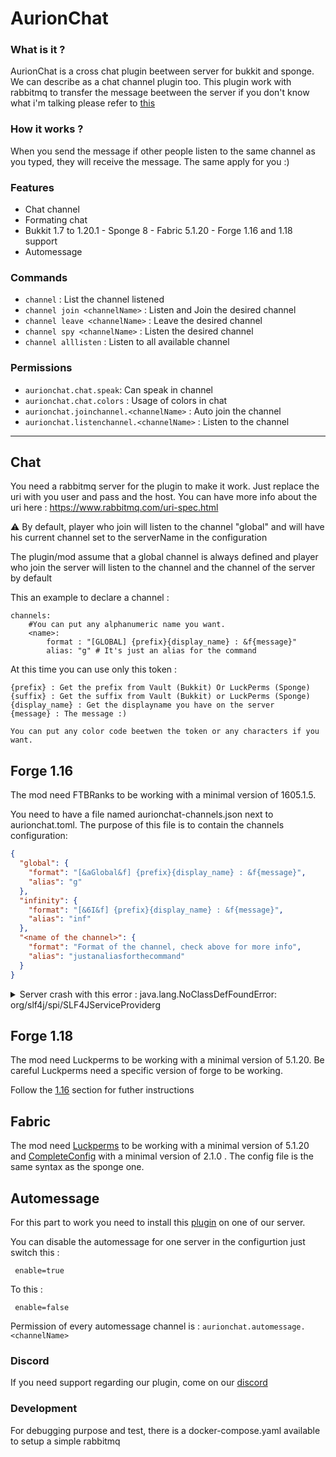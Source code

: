 # AurionChat

### What is it ?


AurionChat is a cross chat plugin beetween server for bukkit and sponge. We can describe as a chat channel plugin too. This plugin work with rabbitmq to transfer the message beetween the server if you don't know what i'm talking please refer to [this](https://www.rabbitmq.com/) 

### How it works ?

When you send the message if other people listen to the same channel as you typed, they will receive the message. The same apply for you :)

### Features


- Chat channel
- Formating chat
- Bukkit 1.7 to 1.20.1 - Sponge 8 - Fabric 5.1.20 - Forge 1.16 and 1.18 support 
- Automessage

### Commands


- `channel` : List the channel listened
- `channel join <channelName>` : Listen and Join the desired channel
- `channel leave <channelName>` : Leave the desired channel
- `channel spy <channelName>` : Listen the desired channel
- `channel alllisten` : Listen to all available channel

### Permissions

- `aurionchat.chat.speak`: Can speak in channel
- `aurionchat.chat.colors` : Usage of colors in chat
- `aurionchat.joinchannel.<channelName>` : Auto join the channel
- `aurionchat.listenchannel.<channelName>` : Listen to the channel


---

## Chat

You need a rabbitmq server for the plugin to make it work. Just replace the uri with you user and pass and the host.
You can have more info about the uri here : https://www.rabbitmq.com/uri-spec.html

⚠️ By default, player who join will listen to the channel "global" and will have his current channel set to the serverName in the configuration

The plugin/mod assume that a global channel is always defined and player who join the server will listen to the channel and the channel of the server by default

This an example to declare a channel :
```
channels:
    #You can put any alphanumeric name you want.
    <name>:
        format : "[GLOBAL] {prefix}{display_name} : &f{message}"
        alias: "g" # It's just an alias for the command
```

At this time you can use only this token :

```
{prefix} : Get the prefix from Vault (Bukkit) Or LuckPerms (Sponge)
{suffix} : Get the suffix from Vault (Bukkit) or LuckPerms (Sponge)
{display_name} : Get the displayname you have on the server
{message} : The message :)

You can put any color code beetwen the token or any characters if you want.
```
## Forge 1.16

The mod need FTBRanks to be working with a minimal version of 1605.1.5. 

You need to have a file named aurionchat-channels.json next to aurionchat.toml. The purpose of this file is to contain the channels configuration:

```JSON
{
  "global": {
    "format": "[&aGlobal&f] {prefix}{display_name} : &f{message}",
    "alias": "g"
  },
  "infinity": {
    "format": "[&6I&f] {prefix}{display_name} : &f{message}",
    "alias": "inf"
  },
  "<name of the channel>": {
    "format": "Format of the channel, check above for more info",
    "alias": "justanaliasforthecommand" 
  }
}
```

<details>
  <summary>Server crash with this error : java.lang.NoClassDefFoundError: org/slf4j/spi/SLF4JServiceProviderg</summary>
  
When you start the server with the mod and you have the error below :  
```
java.lang.NoClassDefFoundError: org/slf4j/spi/SLF4JServiceProvider
	at java.lang.ClassLoader.defineClass1(Native Method) ~[?:?] {}
	at java.lang.ClassLoader.defineClass(ClassLoader.java:1017) ~[?:?] {}
	at java.security.SecureClassLoader.defineClass(SecureClassLoader.java:174) ~[?:?] {}
	at jdk.internal.loader.BuiltinClassLoader.defineClass(BuiltinClassLoader.java:800) ~[?:?] {}
	at jdk.internal.loader.BuiltinClassLoader.findClassOnClassPathOrNull(BuiltinClassLoader.java:698) ~[?:?] {}
	at jdk.internal.loader.BuiltinClassLoader.loadClassOrNull(BuiltinClassLoader.java:621) ~[?:?] {}
	at jdk.internal.loader.BuiltinClassLoader.loadClass(BuiltinClassLoader.java:579) ~[?:?] {}
	at jdk.internal.loader.ClassLoaders$AppClassLoader.loadClass(ClassLoaders.java:178) ~[?:?] {}
	at java.lang.ClassLoader.loadClass(ClassLoader.java:576) ~[?:?] {}
```

You need to delete this folder from your server : `libraries/org/apache/logging/log4j/log4j-slf4j18-impl` and you can start again the server.
  
</details>

## Forge 1.18

The mod need Luckperms to be working with a minimal version of 5.1.20. Be careful Luckperms need a specific version of forge to be working.

Follow the [1.16](https://github.com/Mineaurion/aurionchat#forge-116) section for futher instructions

## Fabric

The mod need [Luckperms](https://modrinth.com/mod/luckperms/versions) to be working with a minimal version of 5.1.20 and [CompleteConfig](https://modrinth.com/mod/completeconfig/versions) with a minimal version of 2.1.0 . The config file is the same syntax as the sponge one.

## Automessage

For this part to work you need to install this [plugin](https://github.com/Mineaurion/AurionChat-AutoMessage)  on one of our server. 

You can disable the automessage for one server in the configurtion just switch this :
```
 enable=true
```

To this : 
```
 enable=false
```

Permission of every automessage channel is : `aurionchat.automessage.<channelName>`

### Discord

If you need support regarding our plugin, come on our [discord](https://discord.gg/Zn4ZbP9)


### Development

For debugging purpose and test, there is a docker-compose.yaml available to setup a simple rabbitmq